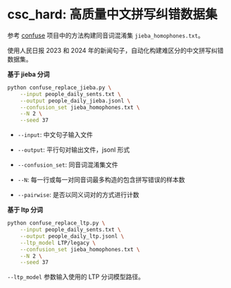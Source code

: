 # csc_hard: 高质量中文拼写纠错数据集

参考 [confuse](https://github.com/zejunwang1/confuse) 项目中的方法构建同音词混淆集 `jieba_homophones.txt`。

使用人民日报 2023 和 2024 年的新闻句子，自动化构建难区分的中文拼写纠错数据集。

**基于 jieba 分词**

```bash
python confuse_replace_jieba.py \
    --input people_daily_sents.txt \
    --output people_daily_jieba.jsonl \
    --confusion_set jieba_homophones.txt \
    --N 2 \
    --seed 37
```

- `--input`: 中文句子输入文件

- `--output`: 平行句对输出文件，jsonl 形式

- `--confusion_set`: 同音词混淆集文件

- `--N`: 每一行或每一对同音词最多构造的包含拼写错误的样本数

- `--pairwise`: 是否以同义词对的方式进行计数

**基于 ltp 分词**

```bash
python confuse_replace_ltp.py \
    --input people_daily_sents.txt \
    --output people_daily_ltp.jsonl \
    --ltp_model LTP/legacy \
    --confusion_set jieba_homophones.txt \
    --N 2 \
    --seed 37
```

`--ltp_model` 参数输入使用的 LTP 分词模型路径。
